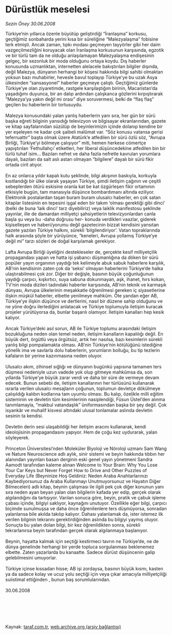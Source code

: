 # Dürüstlük meselesi

*Sezin Öney 30.06.2008*

<div class="taraf_structure_2col_1zq">
<div class="margen_n">



 <p>Türkiye’nin yıllarca özenle büyütüp geliştirdiği “İranlaşma” korkusu, geçtiğimiz sonbaharda yerini kısa bir süreliğine “Malezyalaşma” fobisine terk etmişti. Ancak zaman, tıpkı modası geçmeyen tayyörler gibi her daim vazgeçilmezliğini koruyacak olan İranlaşma korkusunun karşısında, egzotik ve bir türlü tam da ne olduğu anlaşılamayan Malezyalaşma endişesinin gelgeç, bir sezonluk bir moda olduğunu ortaya koydu. Dış haberler konusunda uzmanlıktan, internetten alelacele bakıştırılan bilgiler dışında, değil Malezya, dünyanın herhangi bir köşesi hakkında bilgi sahibi olmaktan yoksun bazı muhabirler, hevesle bavul toplayıp Türkiye’ye bu uzak Asya ülkesinden “sansasyonel” haberler geçmeye çalıştı. Geçtiğimiz günlerde Türkiye’ye olan ziyaretimde, rastgele karşılaştığım birinin, Macaristan’da yaşadığımı duyunca, bir an dalıp ardından çalışkanca gözlerini kırpıştırarak “Malezya’ya yakın değil mi orası” diye soruvermesi, belki de “flaş flaş” geçilen bu haberlerin bir tortusuydu.<br/>
<br/>
Malezya konusundaki yalan yanlış haberlerin yanı sıra, her gün bir sürü başka eğreti bilginin yansıdığı televizyon ve bilgisayar ekranlarından, gazete ve kitap sayfalarından süzülüp de beyinlerimizin içinde dolanıp kendine bir yer eşeleyen ne kadar çok şaibeli malûmat var. “Söz konusu vatansa gerisi teferruattır” başta olmak üzere Atatürk’e atfedilen bir sürü özlü söz, “Avrupa Birliği, Türkiye’yi bölmeye çalışıyor” miti, hemen herkese cömertçe yapıştırılan ‘Fethullahçı’ etiketleri, her liberal düşüncedekine atfedilen bin bir türlü tuhaf isim... Bazıları nefret ve daha fazla nefretle kavrulan yorumlara dayalı, bazıları da salt aslı astarı olmayan “bilgilere” dayalı bir sürü fikir ortada cirit atıyor.<br/>
<br/>
En az onlarca yıldır kapalı kutu şeklinde, bilgi akışının baskıyla, korkuyla kısıtlandığı bir ülke olarak yaşayan Türkiye, şimdi iletişim çağının ve çeşitli sebeplerden ötürü eskisine oranla kat be kat özgürleşen fikir ortamının etkisiyle bugün, tam manasıyla düşünce bombardımanı altında eziliyor. Elektronik postalardan taşan buram buram ulusalcı haberler, en çok satan kitaplar listesinin en tepesini işgal eden bir takım ‘olması gerektiği gibi dinci’ (belki de buna ‘laik dinci’ tarz diyebiliriz) veya laiklik manifestosu şeklinde yayınlar, ille de damardan milliyetçi şahsiyetlerin televizyonlardan canla başla şu veya bu -daha doğrusu her- konuda verdikleri vaazlar, giderek kişiselleşen ve haberi/yorumu değil gazetecinin bizzat kendisini yansıtan gazete yazıları Türkiye halkını, sürekli ‘bilgilendiriyor’. Vatan topraklarında halk arasında şöyle bir yürüyünce, “keneleri, Avrupa yollamış Türkiye’ye değil mi” tarzı sözleri de doğal karşılamak gerekiyor.<br/>
<br/>
Lafta Avrupa Birliği üyeliğini destekleseler de, gerçekte kesif milliyetçilik propagandası yapan ve hatta işi yabancı düşmanlığına da döken bir sürü popüler yayın organının yaydığı tek kelimeyle abuk sabuk haberlere karşılık, AB’nin kendisinin zaten çok da ‘seksi’ olmayan haberlerini Türkiye’de halka ulaştırabilmesi çok zor. Diğer bir değişle, basının büyük çoğunluğunun yaydığı çarpıcı, kışkırtıcı, suya sabuna dokunmayan, aşk, ihanet, hırs kokan, TV’nin moda dizileri tadındaki haberler karşısında, AB’nin teknik ve karmaşık dünyası, Avrupa ülkelerinin meşakkatle öğrenilmesi gereken iç siyasetlerine ilişkin müşkül haberler, elbette yenilmeye mahkûm. Öte yandan eğer AB, Türkiye’ye ilişkin düşünce ve dertlerini, nasıl bir düzene sahip olduğunu ve ne yöne doğru ilerlediğini anlatacak ve Türkiye toplumuyla iletişim kuracak projeler yürütüyorsa da, bunlar başarılı olamıyor. İletişim kanalları hep kesik kalıyor.<br/>
<br/>
Ancak Türkiye’deki asıl sorun, AB ile Türkiye toplumu arasındaki iletişim bozukluğuna neden olan temel neden, iletişim kanalların kapalılığı değil. En büyük dert, örgütlü veya örgütsüz, artık her nasılsa, bazı kesimlerin sürekli yanlış bilgi pompalamakta olması. AB’nin Türkiye’nin kötülüğünü istediğine yönelik ima ve savlarla dolu haberlerin, yorumların bolluğu, bu tip tezlerin kafaların bir yerine kazınmasına neden oluyor.<br/>
<br/>
Ulusalcı akım, zihinsel sığlığı ve dünyanın bugünkü yapısına tamamen ters düşmesi nedeniyle uzun vadede yok olup gitmeye mahkûmsa da, son yıllarda Türkiye’ye büyük zarar verdi ve daha bir süre de vermeye devam edecek. Bunun sebebi de, iletişim kanallarının her türlüsünü kullanarak ısrarla verilen ulusalcı mesajların çoğunun, toplumun devletçe dökülmeye çalışıldığı kalıbın kodlarına tam uyumlu olması. Bu kalıp, özelikle milli eğitim sisteminin ve devletin tüm kesimlerinin nasiplendiği, Füsun Üstel’den alınma tanımlamayla, “makbul vatandaşlık” üniformasından başka bir şey değil. Çok isyankâr ve muhalif kisvesi altındaki ulusal tonlamalar aslında devletin sesinin ta kendisi.<br/>
<br/>
Devletin derin sesi ulaşabildiği her iletişim aracını kullanarak, kendi ideolojisinin propagandasını yapıyor. Hem de çoğu kez uydurarak, yalan söyleyerek.<br/>
<br/>
Princeton Üniversitesi’nden Moleküler Biyoloji ve Nöroloji uzmanı Sam Wang ve Nature Neuroscience adlı aylık, sinir sistemi ve beyin hakkında tıbbın her alanından yayınları basan derginin eski genel yayın yönetmeni Sandra Aamodt tarafından kaleme alınan Welcome to Your Brain: Why You Lose Your Car Keys but Never Forget How to Drive and Other Puzzles of Everyday Life (Beyninize Hoş Geldiniz: Neden Araba Anahtarlarınızı Kaybediyorsunuz da Araba Kullanmayı Unutmuyorsunuz ve Hayatın Diğer Bilmeceleri) adlı kitap, beynin çalışması ile ilgili pek çok diğer konunun yanı sıra neden ayan beyan yalan olan bilgilerin kafada yer edip, gerçek olarak algılandığını da tartışıyor. Varılan sonuca göre, beyin, pratik ve çabuk işleme çabası içinde, bilgiyi saklıyor, kaynağını unutuyor. Özellikle eğer bilgi, çarpıcı biçimde sunulmuşsa ve daha önce öğrenilenlere ters düşmüyorsa, sonradan yalanlansa bile akılda takılıp kalıyor. Dahası yalanlamak da, ister istemez ilk verilen bilginin tekrarını gerektirdiğinden aslında bu bilgiyi yaymış oluyor. Sonuçta bu yalan dolan bilgi, bir kez öğrenildikten sonra, sürekli tekrarlanırsa beyin tarafından gerçek olarak algılanmaya başlanıyor.<br/>
<br/>
Beynin, hayatta kalmak için seçtiği kestirmeci tavrın ne Türkiye’de, ne de dünya genelinde herhangi bir yerde topluca sorgulanması beklenemez elbette. Zaten yazarlarda bu kanaatte. Sadece dürüst düşüncenin galip gelebilmesini umuyorlar.<br/>
<br/>
Türkiye içinse kıssadan hisse; AB işi zordaysa, basının büyük kısmı, kasten ya da sadece kolay ve ucuz yolu seçtiği için veya çıkar amacıyla milliyetçiliği suiistimal ettiğinden , bunun baş sorumlularından.<br/>
<br/>
30.06.2008</p>
<br/>
<br/>
<br/>



<br/>


<div id="taraf_not">
</div>

</div>


</div>

Kaynak: [taraf.com.tr](http://taraf.com.tr:80/makale/1070.htm), [web.archive.org (arşiv bağlantısı)](http://web.archive.org/web/20091017081546/http://taraf.com.tr:80/makale/1070.htm)
